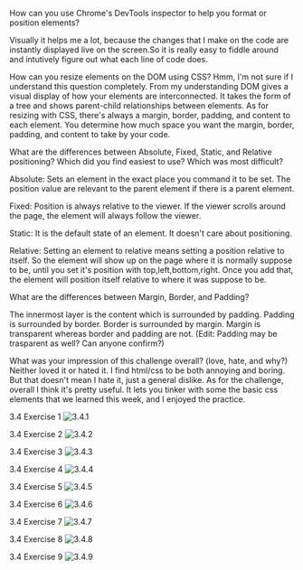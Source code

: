 How can you use Chrome's DevTools inspector to help you format or position elements?

Visually it helps me a lot, because the changes that I make on the code are instantly displayed live on the screen.So it is really easy to fiddle around and intutively figure out what each line of code does.

How can you resize elements on the DOM using CSS?
Hmm, I'm not sure if I understand this question completely. From my understanding DOM gives a visual display of how your elements are interconnected. It takes the form of a tree and shows parent-child relationships between elements. As for resizing with CSS, there's always a margin, border, padding, and content to each element. You determine how much space you want the margin, border, padding, and content to take by your code.

What are the differences between Absolute, Fixed, Static, and Relative positioning? Which did you find easiest to use? Which was most difficult?

Absolute: Sets an element in the exact place you command it to be set. The position value are relevant to the parent element if there is a parent element.

Fixed: Position is always relative to the viewer. If the viewer scrolls around the page, the element will always follow the viewer.

Static: It is the default state of an element. It doesn't care about positioning.

Relative: Setting an element to relative means setting a position relative to itself. So the element will show up
on the page where it is normally suppose to be, until you set it's position with top,left,bottom,right. Once you add that, the element will position itself relative to where it was suppose to be.

What are the differences between Margin, Border, and Padding?

The innermost layer is the content which is surrounded by padding. Padding is surrounded by border. Border is surrounded by margin. Margin is transparent whereas border and padding are not. (Edit: Padding may be trasparent as well? Can anyone confirm?)

What was your impression of this challenge overall? (love, hate, and why?)
Neither loved it or hated it. I find html/css to be both annoying and boring. But that doesn't mean I hate it, just a general dislike. As for the challenge, overall I think it's pretty useful. It lets you tinker with some the basic css elements that we learned this week, and I enjoyed the practice.


3.4 Exercise 1
![3.4.1](imgs/341.png)

3.4 Exercise 2
![3.4.2](imgs/342.png)

3.4 Exercise 3
![3.4.3](imgs/343.png)

3.4 Exercise 4
![3.4.4](imgs/344.png)

3.4 Exercise 5
![3.4.5](imgs/345.png)

3.4 Exercise 6
![3.4.6](imgs/346.png)

3.4 Exercise 7
![3.4.7](imgs/347.png)

3.4 Exercise 8
![3.4.8](imgs/348.png)

3.4 Exercise 9
![3.4.9](imgs/349.png)